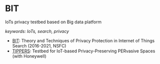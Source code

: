 # BIT
IoTs privacy testbed based on Big data platform

*keywords: IoTs, search, privacy*

  - [BIT](http://news.ruc.edu.cn/archives/130642): Theory and Techniques of Privacy Protection in Internet of Things Search (2016-2021, NSFC)
  - [TIPPERS](http://tippersweb.ics.uci.edu/): Testbed for IoT-based Privacy-Preserving PERvasive Spaces (with Honeywell)
